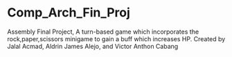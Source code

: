 # Comp_Arch_Fin_Proj
Assembly Final Project, A turn-based game which incorporates the rock,paper,scissors minigame to gain a buff which increases HP. Created by
Jalal Acmad, Aldrin James Alejo, and Victor Anthon Cabang
